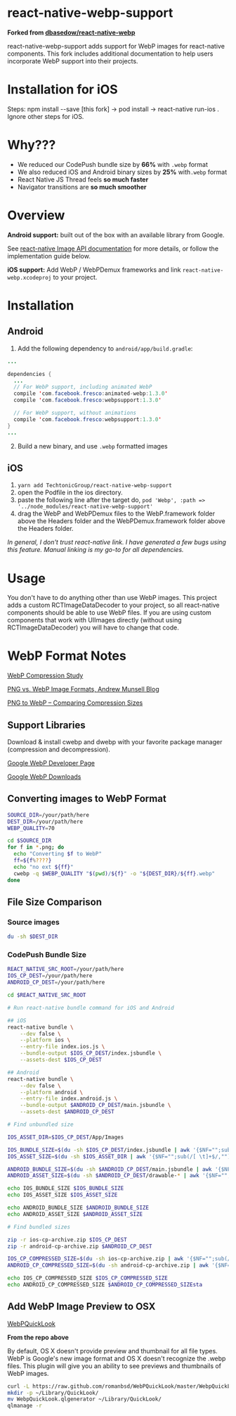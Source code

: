 # react-native-webp-support

**Forked from [dbasedow/react-native-webp](https://github.com/dbasedow/react-native-webp)**

react-native-webp-support adds support for WebP images for react-native components. This fork includes additional documentation to help users incorporate WebP support into their projects.

# Installation for iOS
Steps: npm install --save [this fork] -> pod install -> react-native run-ios .
Ignore other steps for iOS.

# Why???

* We reduced our CodePush bundle size by __66%__ with `.webp` format
* We also reduced iOS and Android binary sizes by __25%__ with`.webp` format
* React Native JS Thread feels __so much faster__
* Navigator transitions are __so much smoother__

# Overview

__Android support:__ built out of the box with an available library from Google.

See [react-native Image API documentation](https://facebook.github.io/react-native/docs/image.html#gif-and-webp-support-on-android) for more details, or follow the implementation guide below.

__iOS support:__ Add WebP / WebPDemux frameworks and link `react-native-webp.xcodeproj` to your project.

# Installation

## Android

1. Add the following dependency to `android/app/build.gradle`:

```java
...

dependencies {
  ...
  // For WebP support, including animated WebP
  compile 'com.facebook.fresco:animated-webp:1.3.0'
  compile 'com.facebook.fresco:webpsupport:1.3.0'

  // For WebP support, without animations
  compile 'com.facebook.fresco:webpsupport:1.3.0'
}
...
```

2. Build a new binary, and use `.webp` formatted images

## iOS

1. `yarn add TechtonicGroup/react-native-webp-support`
2. open the Podfile in the ios directory. 
3. paste the following line after the target <project> do, 
	`pod 'Webp', :path => '../node_modules/react-native-webp-support'`
4. drag the WebP and WebPDemux files to the WebP.framework folder above the Headers folder and the WebPDemux.framework folder above the Headers folder.


*In general, I don't trust react-native link. I have generated a few bugs using this feature. Manual linking is my go-to for all dependencies.*

# Usage

You don't have to do anything other than use WebP images. This project adds a custom RCTImageDataDecoder to your project, so all react-native components should be able to use WebP files. If you are using custom components that work with UIImages directly (without using RCTImageDataDecoder) you will have to change that code.

# WebP Format Notes

[WebP Compression Study](https://developers.google.com/speed/webp/docs/webp_study)

[PNG vs. WebP Image Formats, Andrew Munsell Blog](https://www.andrewmunsell.com/blog/png-vs-webp/)

[PNG to WebP – Comparing Compression Sizes](https://optimus.keycdn.com/support/png-to-webp/)

## Support Libraries

Download & install cwebp and dwebp with your favorite package manager (compression and decompression).

[Google WebP Developer Page](https://developers.google.com/speed/webp/docs/cwebp)

[Google WebP Downloads](https://developers.google.com/speed/webp/download)

## Converting images to WebP Format

```bash
SOURCE_DIR=/your/path/here
DEST_DIR=/your/path/here
WEBP_QUALITY=70

cd $SOURCE_DIR
for f in *.png; do
  echo "Converting $f to WebP"
  ff=${f%????}
  echo "no ext ${ff}"
  cwebp -q $WEBP_QUALITY "$(pwd)/${f}" -o "${DEST_DIR}/${ff}.webp"
done

```

## File Size Comparison

### Source images

```bash
du -sh $DEST_DIR
```

### CodePush Bundle Size

```bash
REACT_NATIVE_SRC_ROOT=/your/path/here
IOS_CP_DEST=/your/path/here
ANDROID_CP_DEST=/your/path/here

cd $REACT_NATIVE_SRC_ROOT

# Run react-native bundle command for iOS and Android

## iOS
react-native bundle \
    --dev false \
    --platform ios \
    --entry-file index.ios.js \
    --bundle-output $IOS_CP_DEST/index.jsbundle \
    --assets-dest $IOS_CP_DEST

## Android
react-native bundle \
    --dev false \
    --platform android \
    --entry-file index.android.js \
    --bundle-output $ANDROID_CP_DEST/main.jsbundle \
    --assets-dest $ANDROID_CP_DEST

# Find unbundled size

IOS_ASSET_DIR=$IOS_CP_DEST/App/Images

IOS_BUNDLE_SIZE=$(du -sh $IOS_CP_DEST/index.jsbundle | awk '{$NF="";sub(/[ \t]+$/,"")}1')
IOS_ASSET_SIZE=$(du -sh $IOS_ASSET_DIR | awk '{$NF="";sub(/[ \t]+$/,"")}1')

ANDROID_BUNDLE_SIZE=$(du -sh $ANDROID_CP_DEST/main.jsbundle | awk '{$NF="";sub(/[ \t]+$/,"")}1')
ANDROID_ASSET_SIZE=$(du -sh $ANDROID_CP_DEST/drawable-* | awk '{$NF="";sub(/[ \t]+$/,"")}1')

echo IOS_BUNDLE_SIZE $IOS_BUNDLE_SIZE
echo IOS_ASSET_SIZE $IOS_ASSET_SIZE

echo ANDROID_BUNDLE_SIZE $ANDROID_BUNDLE_SIZE
echo ANDROID_ASSET_SIZE $ANDROID_ASSET_SIZE

# Find bundled sizes

zip -r ios-cp-archive.zip $IOS_CP_DEST
zip -r android-cp-archive.zip $ANDROID_CP_DEST

IOS_CP_COMPRESSED_SIZE=$(du -sh ios-cp-archive.zip | awk '{$NF="";sub(/[ \t]+$/,"")}1')
ANDROID_CP_COMPRESSED_SIZE=$(du -sh android-cp-archive.zip | awk '{$NF="";sub(/[ \t]+$/,"")}1')

echo IOS_CP_COMPRESSED_SIZE $IOS_CP_COMPRESSED_SIZE
echo ANDROID_CP_COMPRESSED_SIZE $ANDROID_CP_COMPRESSED_SIZEsta
```

## Add WebP Image Preview to OSX

[WebPQuickLook](https://github.com/emin/WebPQuickLook)

**From the repo above**

By default, OS X doesn't provide preview and thumbnail for all file types. WebP is Google's new image format and OS X doesn't recognize the .webp files. This plugin will give you an ability to see previews and thumbnails of WebP images.

```bash
curl -L https://raw.github.com/romanbsd/WebPQuickLook/master/WebpQuickLook.tar.gz | tar -xvz
mkdir -p ~/Library/QuickLook/
mv WebpQuickLook.qlgenerator ~/Library/QuickLook/
qlmanage -r
```


